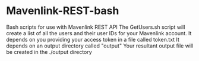 # Mavenlink-REST-bash
Bash scripts for use with Mavenlink REST API
The GetUsers.sh script will create a list of all the users and their user IDs for your Mavenlink account.
It depends on you providing your access token in a file called token.txt
It depends on an output directory called "output"
Your resultant output file will be created in the ./output directory
